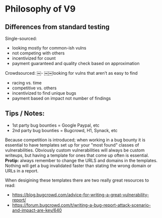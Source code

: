 # Philosophy of V9

## Differences from standard testing
Single-sourced:
- looking mostly for common-ish vulns
- not competing with others
- incentivized for count
- payment guaranteed and quality check based on approximation 

Crowdsourced:
￼- ￼￼looking for vulns that aren’t as easy to find
- racing vs. time
- competitive vs. others 
- incentivized to find unique bugs
- payment based on impact not number of findings

## Tips / Notes:

- 1st party bug bounties = Google Paypal, etc
- 2nd party bug bounties = Bugcrowd, H1, Synack, etc

Because competition is introduced; when working in a bug bounty it is essential to have templates set up for your "most found" classes of vulnerabilities. Obviously custom vulnerabilities will always be custom writeups, but having a template for ones that come up often is essential. **Protip:** always remember to change the URLS and domains in the templates. Nothing will get a bug invalidated faster than stating the wrong domain or URLs in a report.

When desigining these templates there are two really great resources to read:

- https://blog.bugcrowd.com/advice-for-writing-a-great-vulnerability-report/
- https://forum.bugcrowd.com/t/writing-a-bug-report-attack-scenario-and-impact-are-key/640
